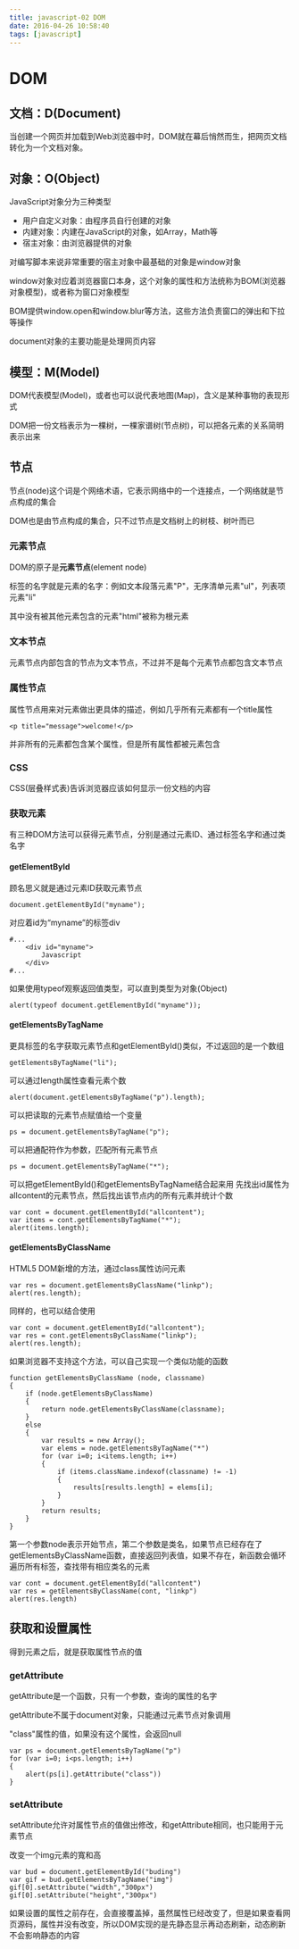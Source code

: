 ```yaml
---
title: javascript-02 DOM
date: 2016-04-26 10:58:40
tags: [javascript]
---
```


# DOM
## 文档：D(Document)
当创建一个网页并加载到Web浏览器中时，DOM就在幕后悄然而生，把网页文档转化为一个文档对象。

## 对象：O(Object)
JavaScript对象分为三种类型

+ 用户自定义对象：由程序员自行创建的对象
+ 内建对象：内建在JavaScript的对象，如Array，Math等
+ 宿主对象：由浏览器提供的对象

对编写脚本来说非常重要的宿主对象中最基础的对象是window对象

window对象对应着浏览器窗口本身，这个对象的属性和方法统称为BOM(浏览器对象模型)，或者称为窗口对象模型

BOM提供window.open和window.blur等方法，这些方法负责窗口的弹出和下拉等操作

document对象的主要功能是处理网页内容

## 模型：M(Model)
DOM代表模型(Model)，或者也可以说代表地图(Map)，含义是某种事物的表现形式

DOM把一份文档表示为一棵树，一棵家谱树(节点树)，可以把各元素的关系简明表示出来

## 节点
节点(node)这个词是个网络术语，它表示网络中的一个连接点，一个网络就是节点构成的集合

DOM也是由节点构成的集合，只不过节点是文档树上的树枝、树叶而已

### 元素节点
DOM的原子是**元素节点**(element node)

标签的名字就是元素的名字：例如文本段落元素"P"，无序清单元素"ul"，列表项元素"li"

其中没有被其他元素包含的元素"html"被称为根元素

### 文本节点
元素节点内部包含的节点为文本节点，不过并不是每个元素节点都包含文本节点

### 属性节点
属性节点用来对元素做出更具体的描述，例如几乎所有元素都有一个title属性
```
<p title="message">welcome!</p>
```
并非所有的元素都包含某个属性，但是所有属性都被元素包含

### CSS
CSS(层叠样式表)告诉浏览器应该如何显示一份文档的内容

### 获取元素
有三种DOM方法可以获得元素节点，分别是通过元素ID、通过标签名字和通过类名字
#### getElementById
顾名思义就是通过元素ID获取元素节点
```
document.getElementById("myname");
```
对应着id为“myname”的标签div
```
#...
    <div id="myname">
        Javascript
    </div>
#...
```
如果使用typeof观察返回值类型，可以直到类型为对象(Object)
```
alert(typeof document.getElementById("myname"));
```

#### getElementsByTagName
更具标签的名字获取元素节点和getElementById()类似，不过返回的是一个数组
```
getElementsByTagName("li");
```
可以通过length属性查看元素个数
```
alert(document.getElementsByTagName("p").length);
```
可以把读取的元素节点赋值给一个变量
```
ps = document.getElementsByTagName("p");
```
可以把通配符作为参数，匹配所有元素节点
```
ps = document.getElementsByTagName("*");
```
可以把getElementById()和getElementsByTagName结合起来用
先找出id属性为allcontent的元素节点，然后找出该节点内的所有元素并统计个数
```
var cont = document.getElementById("allcontent");
var items = cont.getElementsByTagName("*");
alert(items.length);
```

#### getElementsByClassName
HTML5 DOM新增的方法，通过class属性访问元素
```
var res = document.getElementsByClassName("linkp");
alert(res.length);
```
同样的，也可以结合使用
```
var cont = document.getElementById("allcontent");
var res = cont.getElementsByClassName("linkp");
alert(res.length);
```
如果浏览器不支持这个方法，可以自己实现一个类似功能的函数
```
function getElementsByClassName (node, classname) 
{
    if (node.getElementsByClassName)
    {
        return node.getElementsByClassName(classname);
    }
    else
    {
        var results = new Array();
        var elems = node.getElementsByTagName("*")
        for (var i=0; i<items.length; i++)
        {
            if (items.className.indexof(classname) != -1)
            {
                results[results.length] = elems[i];
            }
        }
        return results;
    }
}
```
第一个参数node表示开始节点，第二个参数是类名，如果节点已经存在了getElementsByClassName函数，直接返回列表值，如果不存在，新函数会循环遍历所有标签，查找带有相应类名的元素
```
var cont = document.getElementById("allcontent")
var res = getElementsByClassName(cont, "linkp")
alert(res.length)
```
## 获取和设置属性
得到元素之后，就是获取属性节点的值

### getAttribute
getAttribute是一个函数，只有一个参数，查询的属性的名字

getAttribute不属于document对象，只能通过元素节点对象调用

"class"属性的值，如果没有这个属性，会返回null
```
var ps = document.getElementsByTagName("p")
for (var i=0; i<ps.length; i++)
{
    alert(ps[i].getAttribute("class"))
}
```

### setAttribute
setAttribute允许对属性节点的值做出修改，和getAttribute相同，也只能用于元素节点

改变一个img元素的寬和高
```
var bud = document.getElementById("buding")
var gif = bud.getElementsByTagName("img")
gif[0].setAttribute("width","300px")
gif[0].setAttribute("height","300px")
```
如果设置的属性之前存在，会直接覆盖掉，虽然属性已经改变了，但是如果查看网页源码，属性并没有改变，所以DOM实现的是先静态显示再动态刷新，动态刷新不会影响静态的内容
